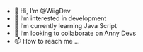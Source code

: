 - 👋 Hi, I’m @WiigDev
- 👀 I’m interested in development
- 🌱 I’m currently learning Java Script
- 💞️ I’m looking to collaborate on Anny Devs
- 📫 How to reach me ...

<!---
WiigDev/WiigDev is a ✨ special ✨ repository because its `README.md` (this file) appears on your GitHub profile.
You can click the Preview link to take a look at your changes.
--->
